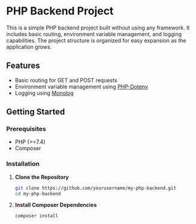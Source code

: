 # PHP Backend Project

This is a simple PHP backend project built without using any framework. It includes basic routing, environment variable management, and logging capabilities. The project structure is organized for easy expansion as the application grows.

## Features

- Basic routing for GET and POST requests
- Environment variable management using [PHP-Dotenv](https://github.com/vlucas/phpdotenv)
- Logging using [Monolog](https://github.com/Seldaek/monolog)

## Getting Started

### Prerequisites

- PHP (>=7.4)
- Composer

### Installation

1. **Clone the Repository**

   ```bash
   git clone https://github.com/yourusername/my-php-backend.git
   cd my-php-backend

   ```

2. **Install Composer Dependencies**

   ```bash
   composer install

   ```

